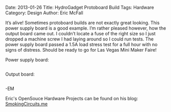Date: 2013-01-26
Title: HydroGadget Protoboard Build 
Tags: Hardware 
Category: Design
Author: Eric McFall

It’s alive! Sometimes protoboard builds are not exactly great looking.  This power supply board is a good example.  I’m rather pleased however, how the output board came out.  I couldn’t locate a fuse of the right size so I just dropped a machine screw I had laying around so I could run tests.  The power supply board passed a 1.5A load stress test for a full hour with no signs of distress.  Should be ready to go for Las Vegas Mini Maker Faire!

Power supply board:

<a href="http://imgur.com/2ML1Os0"><img src="http://i.imgur.com/2ML1Os0l.jpg" title="Hosted by imgur.com" alt="" /></a>

Output board:

<a href="http://imgur.com/xErJvDv"><img src="http://i.imgur.com/xErJvDvl.jpg" title="Hosted by imgur.com" alt="" /></a>

-EM

Eric's OpenSouce Hardware Projects can be found on his blog: [SmokingCircuits.me](http://smokingcircuits.me/)
